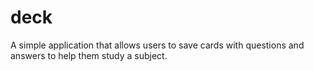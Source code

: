 # deck
A simple application that allows users to save cards with questions and answers to help them study a subject.
